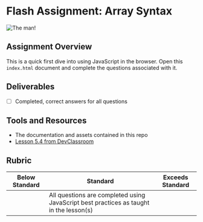 # Flash Assignment: Array Syntax

![The man!](https://media.giphy.com/media/l0HlW5vnelAWvmnO8/giphy.gif)

## Assignment Overview

This is a quick first dive into using JavaScript in the browser. Open this `index.html` document and complete the questions associated with it.

## Deliverables 

 - [ ] Completed, correct answers for all questions <br />

 
## Tools and Resources
- The documentation and assets contained in this repo
- [Lesson 5.4 from DevClassroom](https://www.devclassroom.dev/lessons/arrays-and-array-methods)

## Rubric
| Below Standard  | Standard                                                                                        | Exceeds Standard |
| -------------   | -------------                                                                                   | -------------    |
|                 | All questions are completed using JavaScript best practices as taught in the lesson(s)          |                  |







